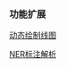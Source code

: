 ### 功能扩展

[动态绘制线图](../D_Plot/matplotlib/other/动态图绘制/动态绘制线图_自定义.ipynb)


[NER标注解析](../G_BasicTheory/机器学习/NLP/NER标注解析)